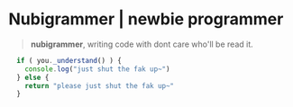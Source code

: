 # Nubigrammer | newbie programmer
> **nubigrammer**, writing code with dont care who'll be read it. 
```js
  if ( you._understand() ) {
    console.log("just shut the fak up~")
  } else {
    return "please just shut the fak up~"
  }
```
